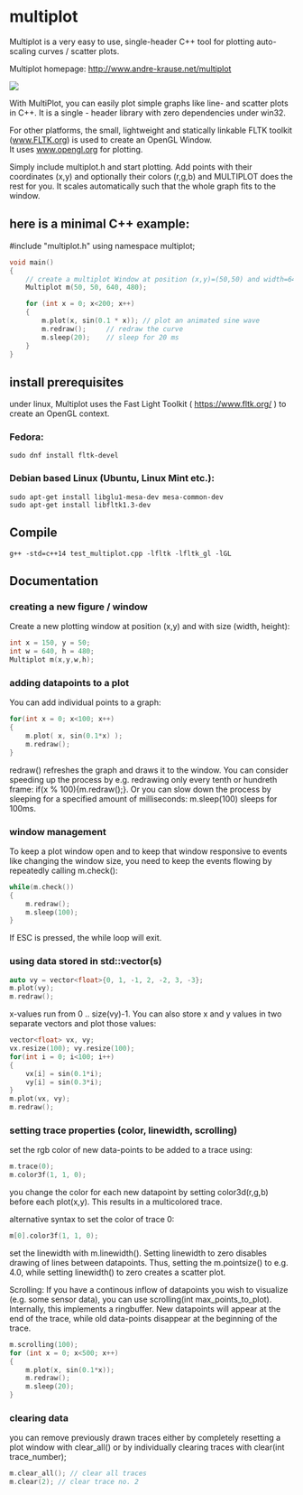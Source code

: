 # multiplot
Multiplot is a very easy to use, single-header C++ tool  for plotting auto-scaling curves / scatter plots. 

Multiplot homepage: http://www.andre-krause.net/multiplot

<img src="http://www.andre-krause.net/multiplot/multiplot.png">

With MultiPlot, you can easily plot simple graphs like line- and scatter plots in C++.
It is a single - header library with zero dependencies under win32.

For other platforms, the small, lightweight and statically linkable FLTK toolkit (<a href="http://www.fltk.org">www.FLTK.org</a>) is used to create an OpenGL Window.  
It uses <a href="http://www.opengl.org">www.opengl.org</a> for plotting.

Simply include multiplot.h and start plotting. 
Add points with their coordinates (x,y) and optionally their colors (r,g,b) and MULTIPLOT does the rest for you.
It scales automatically such that the whole graph fits to the window.

## here is a minimal C++ example:

#include "multiplot.h"
using namespace multiplot;

```cpp
void main()
{
	// create a multiplot Window at position (x,y)=(50,50) and width=640, height=480
	Multiplot m(50, 50, 640, 480);

	for (int x = 0; x<200; x++)
	{
		m.plot(x, sin(0.1 * x)); // plot an animated sine wave
		m.redraw();		// redraw the curve
		m.sleep(20); 	// sleep for 20 ms
	}
}
```

## install prerequisites
under linux, Multiplot uses the Fast Light Toolkit ( https://www.fltk.org/ ) to create an OpenGL context. 

### Fedora:
```console
sudo dnf install fltk-devel
```
### Debian based Linux (Ubuntu, Linux Mint etc.):
```console
sudo apt-get install libglu1-mesa-dev mesa-common-dev 
sudo apt-get install libfltk1.3-dev
```
## Compile
```console
g++ -std=c++14 test_multiplot.cpp -lfltk -lfltk_gl -lGL
```

## Documentation
### creating a new figure / window
Create a new plotting window at position (x,y) and with size (width, height):
```cpp
int x = 150, y = 50;
int w = 640, h = 480;
Multiplot m(x,y,w,h);
```

### adding datapoints to a plot
You can add individual points to a graph:
```cpp
for(int x = 0; x<100; x++)
{
	m.plot( x, sin(0.1*x) );
	m.redraw();
}
```
redraw() refreshes the graph and draws it to the window. You can consider speeding up the process by e.g. redrawing only every tenth or hundreth frame: if(x % 100){m.redraw();}. Or you can slow down the process by sleeping for a specified amount of milliseconds: m.sleep(100) sleeps for 100ms. 

### window management
To keep a plot window open and to keep that window responsive to events like changing the window size, you need to keep the events flowing by repeatedly calling m.check():

```cpp
while(m.check())
{
	m.redraw();
	m.sleep(100);
}
```
If ESC is pressed, the while loop will exit.


### using data stored in std::vector(s)

```cpp
auto vy = vector<float>{0, 1, -1, 2, -2, 3, -3};
m.plot(vy);
m.redraw();
```
x-values run from 0 .. size(vy)-1.
You can also store x and y values in two separate vectors and plot those values: 

```cpp
vector<float> vx, vy;
vx.resize(100); vy.resize(100);
for(int i = 0; i<100; i++)
{
	vx[i] = sin(0.1*i);
	vy[i] = sin(0.3*i);
}
m.plot(vx, vy);
m.redraw();
```

### setting trace properties (color, linewidth, scrolling)
set the rgb color of new data-points to be added to a trace using:
```cpp
m.trace(0);
m.color3f(1, 1, 0);
```
you change the color for each new datapoint by setting color3d(r,g,b) before each plot(x,y). This results in a multicolored trace. 

alternative syntax to set the color of trace 0:
```cpp
m[0].color3f(1, 1, 0);
```
set the linewidth with m.linewidth(). Setting linewidth to zero disables drawing of lines between datapoints.
Thus, setting the m.pointsize() to e.g. 4.0, while setting linewidth() to zero creates a scatter plot. 

Scrolling: If you have a continous inflow of datapoints you wish to visualize (e.g. some sensor data), you can use scrolling(int max_points_to_plot). Internally, this implements a ringbuffer. New datapoints will appear at the end of the trace, while old data-points disappear at the beginning of the trace. 
```cpp
m.scrolling(100);
for (int x = 0; x<500; x++)
{
	m.plot(x, sin(0.1*x));
	m.redraw();
	m.sleep(20);
}
```


### clearing data
you can remove previously drawn traces either by completely resetting a plot window with clear_all() or by individually clearing traces with clear(int trace_number);
```cpp
m.clear_all(); // clear all traces
m.clear(2); // clear trace no. 2
```

